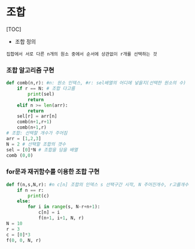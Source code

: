 # 조합

[TOC]

- 조합 정의

`집합에서 서로 다른 n개의 원소 중에서 순서에 상관없이 r개를 선택하는 것`



### 조합 알고리즘 구현

```python
def comb(n,r): #n: 원소 인덱스, #r: sel배열의 어디에 넣을지(선택한 원소의 수)
    if r == N: # 조합 다고름
        print(sel)
        return
    elif n >= len(arr):
        return
    sel[r] = arr[n]
    comb(n+1,r+1)
    comb(n+1,r)
# 조합: 선택할 개수가 주어짐
arr = [1,2,3]
N = 2 # 선택할 조합의 갯수
sel = [0]*N # 조합을 담을 배열
comb (0,0)
```



### for문과 재귀함수를 이용한 조합 구현

```python
def f(n,s,N,r): #n c[n] 조합의 인덱스 s 선택구간 시작, N 주어진개수, r고를개수
    if n == r:
        print(c)
    else:
        for i in range(s, N-r+n+1):
            c[n] = i
            f(n+1, i+1, N, r)
N = 10
r = 3
c = [0]*3
f(0, 0, N, r)
```